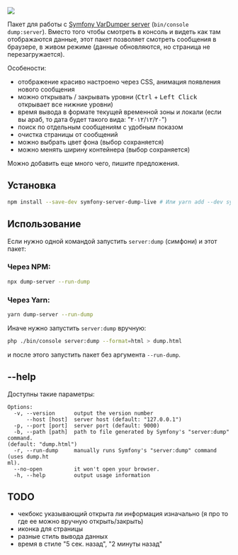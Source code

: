 ![](https://i.imgur.com/O5Be0eX.png)

Пакет для работы с [Symfony VarDumper server](https://symfony.com/blog/new-in-symfony-4-1-vardumper-server) (`bin/console dump:server`). 
Вместо того чтобы смотреть в консоль и видеть как там отображаются данные, 
этот пакет позволяет смотреть сообщения в браузере, в живом режиме (данные обновляются, но страница не перезагружается).

Особености:
- отображение красиво настроено через CSS, анимация появления нового сообщения
- можно открывать / закрывать уровни (<kbd>Ctrl</kbd> + <kbd>Left Click</kbd> открывает все нижние уровни)
- время вывода в формате текущей временной зоны и локали (если вы араб, то дата будет такого вида: "٢٠‏/١٢‏/٢٠١٢")
- поиск по отдельным сообщениям с удобным показом
- очистка страницы от сообщений
- можно выбрать цвет фона (выбор сохраняется)
- можно менять ширину контейнера (выбор сохраняется)

Можно добавить еще много чего, пишите предложения.

## Установка

```bash
npm install --save-dev symfony-server-dump-live # Или yarn add --dev symfony-server-dump-live
```

## Использование

Если нужно одной командой запустить `server:dump` (симфони) и этот пакет:

### Через NPM:

```bash
npx dump-server --run-dump
```

### Через Yarn:

```bash
yarn dump-server --run-dump
```

Иначе нужно запустить `server:dump` вручную:

```bash
php ./bin/console server:dump --format=html > dump.html
```
 
и после этого запустить пакет без аргумента `--run-dump`.

## --help

Доступны такие параметры: 

```
Options:
  -v, --version      output the version number
      --host [host]  server host (default: "127.0.0.1")
  -p, --port [port]  server port (default: 9000)
  -b, --path [path]  path to file generated by Symfony's "server:dump" command.
(default: "dump.html")
  -r, --run-dump     manually runs Symfony's "server:dump" command (uses dump.ht
ml).
  --no-open          it won't open your browser.
  -h, --help         output usage information
```

## TODO

- чекбокс указывающий открыта ли информация изначально (я про то где ее можно вручную открыть/закрыть)
- иконка для страницы
- разные стиль вывода данных
- время в стиле "5 сек. назад", "2 минуты назад"
